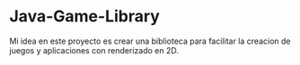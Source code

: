 # Java-Game-Library

Mi idea en este proyecto es crear una biblioteca para facilitar la creacion de juegos y aplicaciones con renderizado en 2D.
